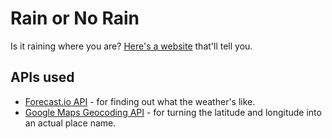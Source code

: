 # Rain or No Rain

Is it raining where you are? [Here's a website](https://chickenroyal.co.uk/rain) that'll tell you.

## APIs used

* [Forecast.io API](https://developer.forecast.io) - for finding out what the weather's like.
* [Google Maps Geocoding API](https://developers.google.com/maps/documentation/geocoding/start) - for turning the latitude and longitude into an actual place name.
